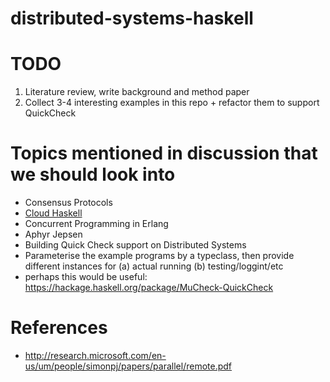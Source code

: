 # distributed-systems-haskell

# TODO
1. Literature review, write background and method paper
2. Collect 3-4 interesting examples in this repo + refactor them to support
   QuickCheck


# Topics mentioned in discussion that we should look into
- Consensus Protocols
- [Cloud Haskell](http://haskell-distributed.github.io/)
- Concurrent Programming in Erlang
- Aphyr Jepsen
- Building Quick Check support on Distributed Systems
- Parameterise the example programs by a typeclass, then provide different instances for (a) actual running (b) testing/loggint/etc
- perhaps this would be useful: https://hackage.haskell.org/package/MuCheck-QuickCheck

# References
- http://research.microsoft.com/en-us/um/people/simonpj/papers/parallel/remote.pdf
